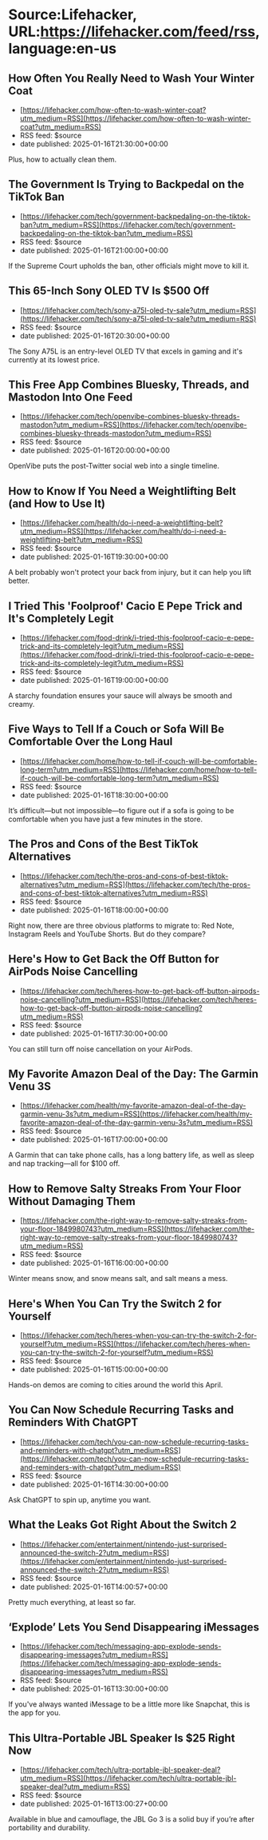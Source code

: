 # Source:Lifehacker, URL:https://lifehacker.com/feed/rss, language:en-us

## How Often You Really Need to Wash Your Winter Coat
 - [https://lifehacker.com/how-often-to-wash-winter-coat?utm_medium=RSS](https://lifehacker.com/how-often-to-wash-winter-coat?utm_medium=RSS)
 - RSS feed: $source
 - date published: 2025-01-16T21:30:00+00:00

Plus, how to actually clean them.

## The Government Is Trying to Backpedal on the TikTok Ban
 - [https://lifehacker.com/tech/government-backpedaling-on-the-tiktok-ban?utm_medium=RSS](https://lifehacker.com/tech/government-backpedaling-on-the-tiktok-ban?utm_medium=RSS)
 - RSS feed: $source
 - date published: 2025-01-16T21:00:00+00:00

If the Supreme Court upholds the ban, other officials might move to kill it.

## This 65-Inch Sony OLED TV Is $500 Off
 - [https://lifehacker.com/tech/sony-a75l-oled-tv-sale?utm_medium=RSS](https://lifehacker.com/tech/sony-a75l-oled-tv-sale?utm_medium=RSS)
 - RSS feed: $source
 - date published: 2025-01-16T20:30:00+00:00

The Sony A75L is an entry-level OLED TV that excels in gaming and it's currently at its lowest price.

## This Free App Combines Bluesky, Threads, and Mastodon Into One Feed
 - [https://lifehacker.com/tech/openvibe-combines-bluesky-threads-mastodon?utm_medium=RSS](https://lifehacker.com/tech/openvibe-combines-bluesky-threads-mastodon?utm_medium=RSS)
 - RSS feed: $source
 - date published: 2025-01-16T20:00:00+00:00

OpenVibe puts the post-Twitter social web into a single timeline.

## How to Know If You Need a Weightlifting Belt (and How to Use It)
 - [https://lifehacker.com/health/do-i-need-a-weightlifting-belt?utm_medium=RSS](https://lifehacker.com/health/do-i-need-a-weightlifting-belt?utm_medium=RSS)
 - RSS feed: $source
 - date published: 2025-01-16T19:30:00+00:00

A belt probably won't protect your back from injury, but it can help you lift better.

## I Tried This 'Foolproof' Cacio E Pepe Trick and It's Completely Legit
 - [https://lifehacker.com/food-drink/i-tried-this-foolproof-cacio-e-pepe-trick-and-its-completely-legit?utm_medium=RSS](https://lifehacker.com/food-drink/i-tried-this-foolproof-cacio-e-pepe-trick-and-its-completely-legit?utm_medium=RSS)
 - RSS feed: $source
 - date published: 2025-01-16T19:00:00+00:00

A starchy foundation ensures your sauce will always be smooth and creamy.

## Five Ways to Tell If a Couch or Sofa Will Be Comfortable Over the Long Haul
 - [https://lifehacker.com/home/how-to-tell-if-couch-will-be-comfortable-long-term?utm_medium=RSS](https://lifehacker.com/home/how-to-tell-if-couch-will-be-comfortable-long-term?utm_medium=RSS)
 - RSS feed: $source
 - date published: 2025-01-16T18:30:00+00:00

It’s difficult—but not impossible—to figure out if a sofa is going to be comfortable when you have just a few minutes in the store.

## The Pros and Cons of the Best TikTok Alternatives
 - [https://lifehacker.com/tech/the-pros-and-cons-of-best-tiktok-alternatives?utm_medium=RSS](https://lifehacker.com/tech/the-pros-and-cons-of-best-tiktok-alternatives?utm_medium=RSS)
 - RSS feed: $source
 - date published: 2025-01-16T18:00:00+00:00

Right now, there are three obvious platforms to migrate to: Red Note, Instagram Reels and YouTube Shorts. But do they compare?

## Here's How to Get Back the Off Button for AirPods Noise Cancelling
 - [https://lifehacker.com/tech/heres-how-to-get-back-off-button-airpods-noise-cancelling?utm_medium=RSS](https://lifehacker.com/tech/heres-how-to-get-back-off-button-airpods-noise-cancelling?utm_medium=RSS)
 - RSS feed: $source
 - date published: 2025-01-16T17:30:00+00:00

You can still turn off noise cancellation on your AirPods.

## My Favorite Amazon Deal of the Day: The Garmin Venu 3S
 - [https://lifehacker.com/health/my-favorite-amazon-deal-of-the-day-garmin-venu-3s?utm_medium=RSS](https://lifehacker.com/health/my-favorite-amazon-deal-of-the-day-garmin-venu-3s?utm_medium=RSS)
 - RSS feed: $source
 - date published: 2025-01-16T17:00:00+00:00

A Garmin that can take phone calls, has a long battery life, as well as sleep and nap tracking—all for $100 off.

## How to Remove Salty Streaks From Your Floor Without Damaging Them
 - [https://lifehacker.com/the-right-way-to-remove-salty-streaks-from-your-floor-1849980743?utm_medium=RSS](https://lifehacker.com/the-right-way-to-remove-salty-streaks-from-your-floor-1849980743?utm_medium=RSS)
 - RSS feed: $source
 - date published: 2025-01-16T16:00:00+00:00

Winter means snow, and snow means salt, and salt means a mess.

## Here's When You Can Try the Switch 2 for Yourself
 - [https://lifehacker.com/tech/heres-when-you-can-try-the-switch-2-for-yourself?utm_medium=RSS](https://lifehacker.com/tech/heres-when-you-can-try-the-switch-2-for-yourself?utm_medium=RSS)
 - RSS feed: $source
 - date published: 2025-01-16T15:00:00+00:00

Hands-on demos are coming to cities around the world this April.

## You Can Now Schedule Recurring Tasks and Reminders With ChatGPT
 - [https://lifehacker.com/tech/you-can-now-schedule-recurring-tasks-and-reminders-with-chatgpt?utm_medium=RSS](https://lifehacker.com/tech/you-can-now-schedule-recurring-tasks-and-reminders-with-chatgpt?utm_medium=RSS)
 - RSS feed: $source
 - date published: 2025-01-16T14:30:00+00:00

Ask ChatGPT to spin up, anytime you want.

## What the Leaks Got Right About the Switch 2
 - [https://lifehacker.com/entertainment/nintendo-just-surprised-announced-the-switch-2?utm_medium=RSS](https://lifehacker.com/entertainment/nintendo-just-surprised-announced-the-switch-2?utm_medium=RSS)
 - RSS feed: $source
 - date published: 2025-01-16T14:00:57+00:00

Pretty much everything, at least so far.

## ‘Explode’ Lets You Send Disappearing iMessages
 - [https://lifehacker.com/tech/messaging-app-explode-sends-disappearing-imessages?utm_medium=RSS](https://lifehacker.com/tech/messaging-app-explode-sends-disappearing-imessages?utm_medium=RSS)
 - RSS feed: $source
 - date published: 2025-01-16T13:30:00+00:00

If you've always wanted iMessage to be a little more like Snapchat, this is the app for you.

## This Ultra-Portable JBL Speaker Is $25 Right Now
 - [https://lifehacker.com/tech/ultra-portable-jbl-speaker-deal?utm_medium=RSS](https://lifehacker.com/tech/ultra-portable-jbl-speaker-deal?utm_medium=RSS)
 - RSS feed: $source
 - date published: 2025-01-16T13:00:27+00:00

Available in blue and camouflage, the JBL Go 3 is a solid buy if you’re after portability and durability.


